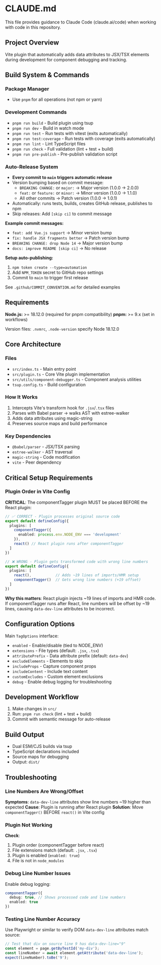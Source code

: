 # CLAUDE.md

This file provides guidance to Claude Code (claude.ai/code) when working with code in this repository.

## Project Overview

Vite plugin that automatically adds data attributes to JSX/TSX elements during development for component debugging and tracking.

## Build System & Commands

### Package Manager
- Use `pnpm` for all operations (not npm or yarn)

### Development Commands
- `pnpm run build` - Build plugin using tsup
- `pnpm run dev` - Build in watch mode
- `pnpm run test` - Run tests with vitest (exits automatically)
- `pnpm run test:coverage` - Run tests with coverage (exits automatically)
- `pnpm run lint` - Lint TypeScript files
- `pnpm run check` - Full validation (lint + test + build)
- `pnpm run pre-publish` - Pre-publish validation script

### Auto-Release System
- **Every commit to `main` triggers automatic release**
- Version bumping based on commit message:
  - `BREAKING CHANGE:` or `major:` → Major version (1.0.0 → 2.0.0)
  - `feat:` or `feature:` or `minor:` → Minor version (1.0.0 → 1.1.0)
  - All other commits → Patch version (1.0.0 → 1.0.1)
- Automatically: runs tests, builds, creates GitHub release, publishes to npm
- Skip releases: Add `[skip ci]` to commit message

**Example commit messages:**
- `feat: add Vue.js support` → Minor version bump
- `fix: handle JSX fragments better` → Patch version bump
- `BREAKING CHANGE: drop Node 14` → Major version bump
- `docs: improve README [skip ci]` → No release

**Setup auto-publishing:**
1. `npm token create --type=automation`
2. Add `NPM_TOKEN` secret to GitHub repo settings
3. Commit to `main` to trigger first release

See `.github/COMMIT_CONVENTION.md` for detailed examples

## Requirements

**Node.js:** >= 18.12.0 (required for pnpm compatibility)
**pnpm:** >= 9.x (set in workflows)

Version files: `.nvmrc`, `.node-version` specify Node 18.12.0

## Core Architecture

### Files
- `src/index.ts` - Main entry point
- `src/plugin.ts` - Core Vite plugin implementation
- `src/utils/component-debugger.ts` - Component analysis utilities
- `tsup.config.ts` - Build configuration

### How It Works
1. Intercepts Vite's transform hook for `.jsx`/`.tsx` files
2. Parses with Babel parser → walks AST with estree-walker
3. Adds data attributes using magic-string
4. Preserves source maps and build performance

### Key Dependencies
- `@babel/parser` - JSX/TSX parsing
- `estree-walker` - AST traversal
- `magic-string` - Code modification
- `vite` - Peer dependency

## Critical Setup Requirements

### Plugin Order in Vite Config
**CRITICAL**: The componentTagger plugin MUST be placed BEFORE the React plugin:

```typescript
// ✅ CORRECT - Plugin processes original source code
export default defineConfig({
  plugins: [
    componentTagger({
      enabled: process.env.NODE_ENV === 'development'
    }),
    react() // React plugin runs after componentTagger
  ]
})

// ❌ WRONG - Plugin gets transformed code with wrong line numbers
export default defineConfig({
  plugins: [
    react(),           // Adds ~19 lines of imports/HMR setup
    componentTagger()  // Gets wrong line numbers (+19 offset)
  ]
})
```

**Why this matters**: React plugin injects ~19 lines of imports and HMR code. If componentTagger runs after React, line numbers will be offset by ~19 lines, causing `data-dev-line` attributes to be incorrect.

## Configuration Options

Main `TagOptions` interface:
- `enabled` - Enable/disable (tied to NODE_ENV)
- `extensions` - File types (default: `.jsx`, `.tsx`)
- `attributePrefix` - Data attribute prefix (default: `data-dev`)
- `excludeElements` - Elements to skip
- `includeProps` - Capture component props
- `includeContent` - Include text content
- `customExcludes` - Custom element exclusions
- `debug` - Enable debug logging for troubleshooting

## Development Workflow

1. Make changes in `src/`
2. Run: `pnpm run check` (lint + test + build)
3. Commit with semantic message for auto-release

## Build Output

- Dual ESM/CJS builds via tsup
- TypeScript declarations included
- Source maps for debugging
- Output: `dist/`

## Troubleshooting

### Line Numbers Are Wrong/Offset
**Symptoms**: `data-dev-line` attributes show line numbers ~19 higher than expected
**Cause**: Plugin is running after React plugin
**Solution**: Move `componentTagger()` BEFORE `react()` in Vite config

### Plugin Not Working
**Check**:
1. Plugin order (componentTagger before react)
2. File extensions match (default: `.jsx`, `.tsx`)
3. Plugin is enabled (`enabled: true`)
4. File is not in `node_modules`

### Debug Line Number Issues
Enable debug logging:
```typescript
componentTagger({
  debug: true, // Shows processed code and line numbers
  enabled: true
})
```

### Testing Line Number Accuracy
Use Playwright or similar to verify DOM `data-dev-line` attributes match source:
```typescript
// Test that div on source line 9 has data-dev-line="9"
const element = page.getByTestId('my-div');
const lineNumber = await element.getAttribute('data-dev-line');
expect(lineNumber).toBe('9');
```
